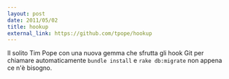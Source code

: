 ```yaml
---
layout: post
date: 2011/05/02
title: hookup
external_link: https://github.com/tpope/hookup
---
```


Il solito Tim Pope con una nuova gemma che sfrutta gli hook Git per chiamare automaticamente `bundle install` e `rake db:migrate` non appena ce n'è bisogno.
